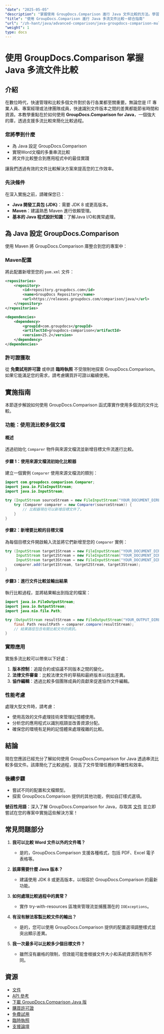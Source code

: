 ```yaml
---
"date": "2025-05-05"
"description": "掌握使用 GroupDocs.Comparison 進行 Java 文件比較的方法。學習如何使用串流有效率地比較多個文檔，從而提高工作效率。"
"title": "使用 GroupDocs.Comparison 進行 Java 多流文件比較－綜合指南"
"url": "/zh-hant/java/advanced-comparison/java-groupdocs-comparison-multi-stream-document-guide/"
"weight": 1
type: docs
---
```

# 使用 GroupDocs.Comparison 掌握 Java 多流文件比較

## 介紹

在數位時代，快速管理和比較多個文件對於各行各業都至關重要。無論您是 IT 專業人員、專案經理或法律團隊成員，快速識別文件版本之間的差異都能節省時間和資源。本教學重點在於如何使用 **GroupDocs.Comparison for Java**，一個強大的庫，透過支援多流比較來簡化比較過程。

### 您將學到什麼
- 為 Java 設定 GroupDocs.Comparison
- 實現Word文檔的多重串流比較
- 將文件比較整合到應用程式中的最佳實踐

讓我們透過有效的文件比較解決方案來提高您的工作效率。

### 先決條件

在深入實施之前，請確保您已：
- **Java 開發工具包 (JDK)**：需要 JDK 8 或更高版本。
- **Maven**：建議熟悉 Maven 進行依賴管理。
- **基本的 Java 程式設計知識**：了解Java I/O和異常處理。

## 為 Java 設定 GroupDocs.Comparison

使用 Maven 將 GroupDocs.Comparison 庫整合到您的專案中：

### Maven配置
將此配置新增至您的 `pom.xml` 文件：

```xml
<repositories>
    <repository>
        <id>repository.groupdocs.com</id>
        <name>GroupDocs Repository</name>
        <url>https://releases.groupdocs.com/comparison/java/</url>
    </repository>
</repositories>

<dependencies>
    <dependency>
        <groupId>com.groupdocs</groupId>
        <artifactId>groupdocs-comparison</artifactId>
        <version>25.2</version>
    </dependency>
</dependencies>
```

### 許可證獲取
從 **免費試用許可證** 或申請 **臨時執照** 不受限制地探索 GroupDocs.Comparison。如果它能滿足您的需求，請考慮購買許可證以繼續使用。

## 實施指南

本節逐步解說如何使用 GroupDocs.Comparison 函式庫實作使用多個流的文件比較。

### 功能：使用流比較多個文檔

#### 概述
透過初始化 `Comparer` 物件與來源文檔流並新增目標文件流進行比較。

#### 步驟 1：使用來源文檔流初始化比較器
建立一個實例 `Comparer` 使用來源文檔流的類別：

```java
import com.groupdocs.comparison.Comparer;
import java.io.FileInputStream;
import java.io.InputStream;

try (InputStream sourceStream = new FileInputStream("YOUR_DOCUMENT_DIRECTORY/SOURCE_WORD")) {
    try (Comparer comparer = new Comparer(sourceStream)) {
        // 比較器現在可以新增目標文件了。
    }
}
```

#### 步驟2：新增要比較的目標文檔
為每個目標文件開啟輸入流並將它們新增至您的 `Comparer` 實例：

```java
try (InputStream target1Stream = new FileInputStream("YOUR_DOCUMENT_DIRECTORY/TARGET1_WORD"),
     InputStream target2Stream = new FileInputStream("YOUR_DOCUMENT_DIRECTORY/TARGET2_WORD"),
     InputStream target3Stream = new FileInputStream("YOUR_DOCUMENT_DIRECTORY/TARGET3_WORD")) {
    comparer.add(target1Stream, target2Stream, target3Stream);
}
```

#### 步驟3：進行文件比較並輸出結果
執行比較過程，並將結果輸出到指定的檔案：

```java
import java.io.FileOutputStream;
import java.io.OutputStream;
import java.nio.file.Path;

try (OutputStream resultStream = new FileOutputStream("YOUR_OUTPUT_DIRECTORY/CompareMultipleDocumentsResult")) {
    final Path resultPath = comparer.compare(resultStream);
    // 結果路徑包含有關比較文件的資訊。
}
```

### 實際應用

實施多流比較可以帶來以下好處：
1. **版本控制**：追蹤合約或協議不同版本之間的變化。
2. **法律文件審查**：比較法律文件的草稿和最終版本以找出差異。
3. **協作編輯**：透過比較多個團隊成員的貢獻來促進協作文件編輯。

### 性能考慮
處理大型文件時，請考慮：
- 使用高效的文件處理技術來管理記憶體使用。
- 分析您的應用程式以識別瓶頸並改善資源分配。
- 確保您的環境有足夠的記憶體來處理複雜的比較。

## 結論

現在您應該已經充分了解如何使用 GroupDocs.Comparison for Java 透過串流比較多個文件。該庫簡化了比較過程，提高了文件管理任務的準確性和效率。

### 後續步驟
- 嘗試不同的配置和文檔類型。
- 探索 GroupDocs.Comparison 提供的其他功能，例如自訂樣式選項。

**號召性用語**：深入了解 GroupDocs.Comparison for Java，存取其 [文件](https://docs.groupdocs.com/comparison/java/) 並立即嘗試在您的專案中實施這些解決方案！

## 常見問題部分

1. **我可以比較 Word 文件以外的文件嗎？**
   - 是的，GroupDocs.Comparison 支援各種格式，包括 PDF、Excel 電子表格等。

2. **該庫需要什麼 Java 版本？**
   - 建議使用 JDK 8 或更高版本，以相容於 GroupDocs.Comparison 的最新功能。

3. **如何處理比較過程中的異常？**
   - 實作 try-with-resources 區塊來管理流並捕獲潛在的 `IOExceptions`。

4. **有沒有辦法客製比較文件的輸出？**
   - 是的，您可以使用 GroupDocs.Comparison 提供的配置選項調整樣式並突出顯示差異。

5. **我一次最多可以比較多少個目標文件？**
   - 雖然沒有嚴格的限制，但效能可能會根據文件大小和系統資源而有所不同。

## 資源
- [文件](https://docs.groupdocs.com/comparison/java/)
- [API 參考](https://reference.groupdocs.com/comparison/java/)
- [下載 GroupDocs.Comparison Java 版](https://releases.groupdocs.com/comparison/java/)
- [購買許可證](https://purchase.groupdocs.com/buy)
- [免費試用](https://releases.groupdocs.com/comparison/java/)
- [臨時執照](https://purchase.groupdocs.com/temporary-license/)
- [支援論壇](https://forum.groupdocs.com/c/comparison)